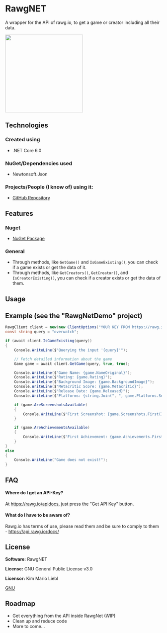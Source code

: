 # RawgNET
A wrapper for the API of rawg.io, to get a game or creator including all their data.

<img src="https://www.startuplithuania.com/wp-content/uploads/2018/10/Rawg-promo-cover.png" height="250">

## Technologies

### Created using
- .NET Core 6.0

### NuGet/Dependencies used
- Newtonsoft.Json

### Projects/People (I know of) using it:
- [GitHub Repository](https://github.com/sgamesdev)

## Features

### Nuget
- [NuGet Package](https://www.nuget.org/packages/RawgNET)

### General
- Through methods, like `GetGame()` and `IsGameExisting()`, you can check if a game exists or get the data of it.
- Through methods, like `GetCreators()`, `GetCreator()`, and `IsCreatorExisting()`, you can check if a creator exists or get the data of them.

## Usage

## Example (see the "RawgNetDemo" project)

```csharp
RawgClient client = new(new ClientOptions("YOUR KEY FROM https://rawg.io/apidocs"));
const string query = "overwatch";

if (await client.IsGameExisting(query))
{
    Console.WriteLine($"Querying the input '{query}'");

    // Fetch detailed information about the game
    Game game = await client.GetGame(query, true, true);

    Console.WriteLine($"Game Name: {game.NameOriginal}");
    Console.WriteLine($"Rating: {game.Rating}");
    Console.WriteLine($"Background Image: {game.BackgroundImage}");
    Console.WriteLine($"Metacritic Score: {game.Metacritic}");
    Console.WriteLine($"Release Date: {game.Released}");
    Console.WriteLine($"Platforms: {string.Join(", ", game.Platforms.Select(p => p.Platform.Name))}");

    if (game.AreScreenshotsAvailable)
    {
        Console.WriteLine($"First Screenshot: {game.Screenshots.First().Image}");
    }

    if (game.AreAchievementsAvailable)
    {
        Console.WriteLine($"First Achievement: {game.Achievements.First().Name}");
    }
}
else
{
    Console.WriteLine("Game does not exist!");
}
```

## FAQ

#### Where do I get an API-Key?

At https://rawg.io/apidocs, just press the "Get API Key" button.

#### What do I have to be aware of?

Rawg.io has terms of use, please read them and be sure to comply to them - https://api.rawg.io/docs/

## License

**Software:** RawgNET

**License:** GNU General Public License v3.0

**Licensor:** Kim Mario Liebl

[GNU](https://choosealicense.com/licenses/gpl-3.0/)

## Roadmap

- Get everything from the API inside RawgNet (WIP)
- Clean up and reduce code
- More to come…
